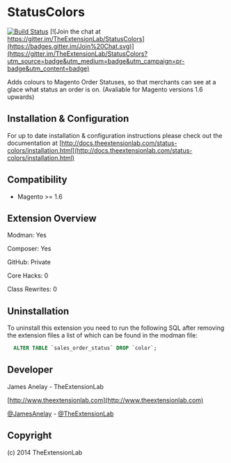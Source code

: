 # StatusColors

[![Build Status](https://travis-ci.org/TheExtensionLab/StatusColors.svg?branch=master)](https://travis-ci.org/TheExtensionLab/StatusColors)
[![Join the chat at https://gitter.im/TheExtensionLab/StatusColors](https://badges.gitter.im/Join%20Chat.svg)](https://gitter.im/TheExtensionLab/StatusColors?utm_source=badge&utm_medium=badge&utm_campaign=pr-badge&utm_content=badge)

Adds colours to Magento Order Statuses, so that merchants can see at a glace what status an order is on. (Avaliable for Magento versions 1.6 upwards)

Installation & Configuration
------------------
For up to date installation & configuration instructions please check out the documentation at 
[http://docs.theextensionlab.com/status-colors/installation.html](http://docs.theextensionlab.com/status-colors/installation.html)

Compatibility
-------------
- Magento >= 1.6

Extension Overview
------------------
Modman: Yes

Composer: Yes

GitHub: Private

Core Hacks: 0

Class Rewrites: 0

Uninstallation
--------------
To uninstall this extension you need to run the following SQL after removing the extension files a list of which can be found in the modman file:
```sql
  ALTER TABLE `sales_order_status` DROP `color`;
```
Developer
--------------
James Anelay - TheExtensionLab

[http://www.theextensionlab.com](http://www.theextensionlab.com)

[@JamesAnelay](https://twitter.com/jamesanelay) - [@TheExtensionLab](https://twitter.com/TheExtensionLab)

Copyright
---------
(c) 2014 TheExtensionLab
